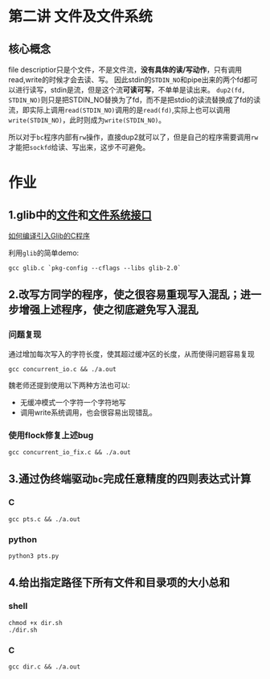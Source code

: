 # 第二讲 文件及文件系统
## 核心概念
file descriptior只是个文件，不是文件流，**没有具体的读/写动作**，只有调用read,write的时候才会去读、写。
因此stdin的`STDIN_NO`和pipe出来的两个fd都可以进行读写，stdin是流，但是这个流**可读可写**，不单单是读出来。
`dup2(fd, STDIN_NO)`则只是把STDIN_NO替换为了fd，而不是把stdio的读流替换成了fd的读流，即实际上调用`read(STDIN_NO)`调用的是`read(fd)`,实际上也可以调用`write(STDIN_NO)`，此时则成为`write(STDIN_NO)`。

所以对于`bc`程序内部有`rw`操作，直接dup2就可以了，但是自己的程序需要调用`rw`才能把`sockfd`给读、写出来，这步不可避免。


# 作业
## 1.glib中的[文件](https://github.com/GNOME/glib/blob/main/glib/gfileutils.h)和[文件系统接口](https://github.com/GNOME/glib/blob/main/glib/gdir.h)
[如何编译引入Glib的C程序](https://www.cnblogs.com/dgwblog/p/12152816.html)

利用`glib`的简单demo:
```
gcc glib.c `pkg-config --cflags --libs glib-2.0`
```

## 2.改写方同学的程序，使之很容易重现写入混乱；进一步增强上述程序，使之彻底避免写入混乱
### 问题复现

通过增加每次写入的字符长度，使其超过缓冲区的长度，从而使得问题容易复现
```
gcc concurrent_io.c && ./a.out
```

魏老师还提到使用以下两种方法也可以:
- 无缓冲模式一个字符一个字符地写
- 调用write系统调用，也会很容易出现错乱。

### 使用flock修复上述bug
```
gcc concurrent_io_fix.c && ./a.out
```

## 3.通过伪终端驱动`bc`完成任意精度的四则表达式计算

### C
```
gcc pts.c && ./a.out
```

### python
```
python3 pts.py
```

## 4.给出指定路径下所有文件和目录项的大小总和

### shell
```
chmod +x dir.sh
./dir.sh
```

### C
```
gcc dir.c && ./a.out
```